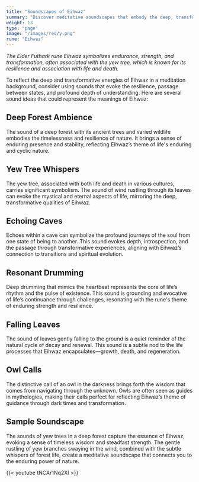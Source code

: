 ```yaml
---
title: "Soundscapes of Eihwaz"
summary: "Discover meditative soundscapes that embody the deep, transformative energy of the rune Eihwaz. Enhance your meditation with the ambience of a deep forest, the whispers of yew tree leaves, and the echoes within caves. Experience resonant drumming that mimics the heartbeat, the gentle sound of falling leaves, and the wisdom of owl calls in the darkness. These sounds evoke resilience, passage between states, and profound depth of understanding, capturing Eihwaz’s themes of transformation and spiritual evolution."
weight: 13
type: "page"
image: "/images/red/y.png"
rune: "Eihwaz"
---
```


*The Elder Futhark rune Eihwaz symbolizes endurance, strength, and transformation, often associated with the yew tree, which is known for its resilience and association with life and death.*

To reflect the deep and transformative energies of Eihwaz in a meditation background, consider using sounds that evoke the resilience, passage between states, and profound depth of understanding. Here are several sound ideas that could represent the meanings of Eihwaz:

## Deep Forest Ambience

The sound of a deep forest with its ancient trees and varied wildlife embodies the timelessness and resilience of nature. It brings a sense of enduring presence and stability, reflecting Eihwaz’s theme of life's enduring and cyclic nature.

## Yew Tree Whispers

The yew tree, associated with both life and death in various cultures, carries significant symbolism. The sound of wind rustling through its leaves can evoke the mystical and eternal aspects of life, mirroring the deep, transformative qualities of Eihwaz.

## Echoing Caves

Echoes within a cave can symbolize the profound journeys of the soul from one state of being to another. This sound evokes depth, introspection, and the passage through transformative experiences, aligning with Eihwaz’s connection to transitions and spiritual evolution.

## Resonant Drumming

Deep drumming that mimics the heartbeat represents the core of life’s rhythm and the pulse of existence. This sound is grounding and evocative of life’s continuance through challenges, resonating with the rune's theme of enduring strength and resilience.

## Falling Leaves

The sound of leaves gently falling to the ground is a quiet reminder of the natural cycle of decay and renewal. This sound is a subtle nod to the life processes that Eihwaz encapsulates—growth, death, and regeneration.

## Owl Calls

The distinctive call of an owl in the darkness brings forth the wisdom that comes from navigating through the unknown. Owls are often seen as guides in mythologies, making their calls perfect for reflecting Eihwaz’s theme of guidance through dark times and transformation.

## Sample Soundscape

The sounds of yew trees in a deep forest capture the essence of Eihwaz, evoking a sense of timeless wisdom and steadfast strength. The gentle rustling of yew branches swaying in the wind, combined with the subtle whispers of forest life, create a meditative soundscape that connects you to the enduring power of nature.

{{< youtube tNCAr1Nq2XI >}}

